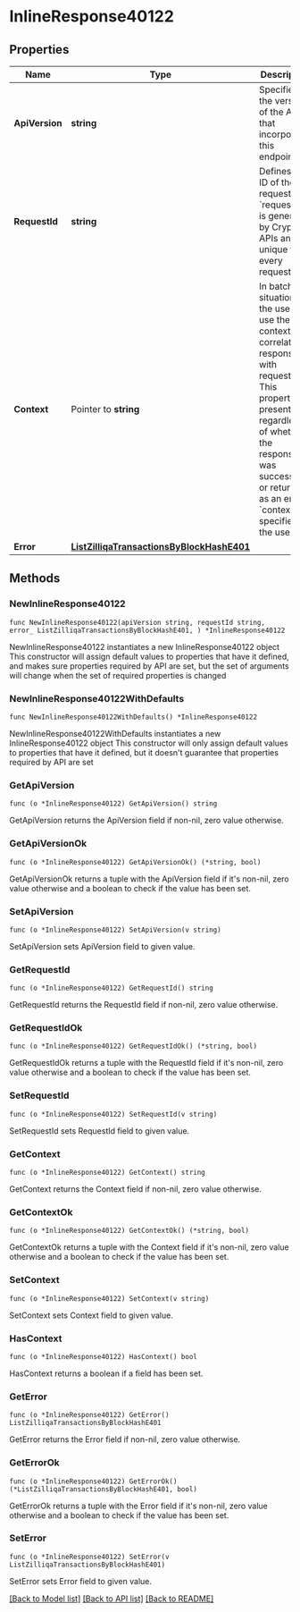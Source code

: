 # InlineResponse40122

## Properties

Name | Type | Description | Notes
------------ | ------------- | ------------- | -------------
**ApiVersion** | **string** | Specifies the version of the API that incorporates this endpoint. | 
**RequestId** | **string** | Defines the ID of the request. The &#x60;requestId&#x60; is generated by Crypto APIs and it&#39;s unique for every request. | 
**Context** | Pointer to **string** | In batch situations the user can use the context to correlate responses with requests. This property is present regardless of whether the response was successful or returned as an error. &#x60;context&#x60; is specified by the user. | [optional] 
**Error** | [**ListZilliqaTransactionsByBlockHashE401**](ListZilliqaTransactionsByBlockHashE401.md) |  | 

## Methods

### NewInlineResponse40122

`func NewInlineResponse40122(apiVersion string, requestId string, error_ ListZilliqaTransactionsByBlockHashE401, ) *InlineResponse40122`

NewInlineResponse40122 instantiates a new InlineResponse40122 object
This constructor will assign default values to properties that have it defined,
and makes sure properties required by API are set, but the set of arguments
will change when the set of required properties is changed

### NewInlineResponse40122WithDefaults

`func NewInlineResponse40122WithDefaults() *InlineResponse40122`

NewInlineResponse40122WithDefaults instantiates a new InlineResponse40122 object
This constructor will only assign default values to properties that have it defined,
but it doesn't guarantee that properties required by API are set

### GetApiVersion

`func (o *InlineResponse40122) GetApiVersion() string`

GetApiVersion returns the ApiVersion field if non-nil, zero value otherwise.

### GetApiVersionOk

`func (o *InlineResponse40122) GetApiVersionOk() (*string, bool)`

GetApiVersionOk returns a tuple with the ApiVersion field if it's non-nil, zero value otherwise
and a boolean to check if the value has been set.

### SetApiVersion

`func (o *InlineResponse40122) SetApiVersion(v string)`

SetApiVersion sets ApiVersion field to given value.


### GetRequestId

`func (o *InlineResponse40122) GetRequestId() string`

GetRequestId returns the RequestId field if non-nil, zero value otherwise.

### GetRequestIdOk

`func (o *InlineResponse40122) GetRequestIdOk() (*string, bool)`

GetRequestIdOk returns a tuple with the RequestId field if it's non-nil, zero value otherwise
and a boolean to check if the value has been set.

### SetRequestId

`func (o *InlineResponse40122) SetRequestId(v string)`

SetRequestId sets RequestId field to given value.


### GetContext

`func (o *InlineResponse40122) GetContext() string`

GetContext returns the Context field if non-nil, zero value otherwise.

### GetContextOk

`func (o *InlineResponse40122) GetContextOk() (*string, bool)`

GetContextOk returns a tuple with the Context field if it's non-nil, zero value otherwise
and a boolean to check if the value has been set.

### SetContext

`func (o *InlineResponse40122) SetContext(v string)`

SetContext sets Context field to given value.

### HasContext

`func (o *InlineResponse40122) HasContext() bool`

HasContext returns a boolean if a field has been set.

### GetError

`func (o *InlineResponse40122) GetError() ListZilliqaTransactionsByBlockHashE401`

GetError returns the Error field if non-nil, zero value otherwise.

### GetErrorOk

`func (o *InlineResponse40122) GetErrorOk() (*ListZilliqaTransactionsByBlockHashE401, bool)`

GetErrorOk returns a tuple with the Error field if it's non-nil, zero value otherwise
and a boolean to check if the value has been set.

### SetError

`func (o *InlineResponse40122) SetError(v ListZilliqaTransactionsByBlockHashE401)`

SetError sets Error field to given value.



[[Back to Model list]](../README.md#documentation-for-models) [[Back to API list]](../README.md#documentation-for-api-endpoints) [[Back to README]](../README.md)



